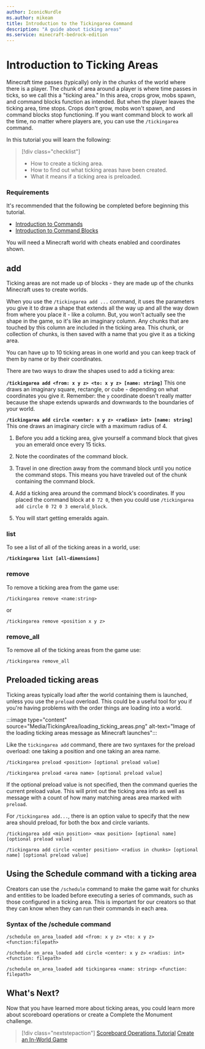 ```yaml
---
author: IconicNurdle
ms.author: mikeam
title: Introduction to the Tickingarea Command
description: "A guide about ticking areas"
ms.service: minecraft-bedrock-edition
---
```


# Introduction to Ticking Areas

Minecraft time passes (typically) only in the chunks of the world where there is a player. The chunk of area around a player is where time passes in ticks, so we call this a "ticking area." In this area, crops grow, mobs spawn, and command blocks function as intended. But when the player leaves the ticking area, time stops. Crops don't grow, mobs won't spawn, and command blocks stop functioning. If you want command block to work all the time, no matter where players are, you can use the `/tickingarea` command.

In this tutorial you will learn the following:

> [!div class="checklist"]
>
> - How to create a ticking area.
> - How to find out what ticking areas have been created.
> - What it means if a ticking area is preloaded.

### Requirements

It's recommended that the following be completed before beginning this tutorial.

- [Introduction to Commands](CommandsIntroduction.md)
- [Introduction to Command Blocks](CommandBlocks.md)

You will need a Minecraft world with cheats enabled and coordinates shown.

## add

Ticking areas are not made up of blocks - they are made up of the chunks Minecraft uses to create worlds. 

When you use the `/tickingarea add ...` command, it uses the parameters you give it to draw a shape that extends all the way up and all the way down from where you place it - like a column. But, you won't actually see the shape in the game, so it's like an imaginary column. Any chunks that are touched by this column are included in the ticking area. This chunk, or collection of chunks, is then saved with a name that you give it as a ticking area.

You can have up to 10 ticking areas in one world and you can keep track of them by name or by their coordinates.

There are two ways to draw the shapes used to add a ticking area:

**`/tickingarea add <from: x y z> <to: x y z> [name: string]`**
This one draws an imaginary square, rectangle, or cube - depending on what coordinates you give it. Remember: the `y` coordinate doesn't really matter because the shape extends upwards and downwards to the boundaries of your world.

**`/tickingarea add circle <center: x y z> <radius> int> [name: string]`**
This one draws an imaginary circle with a maximum radius of 4.

1. Before you add a ticking area, give yourself a command block that gives you an emerald once every 15 ticks.

1. Note the coordinates of the command block.

1. Travel in one direction away from the command block until you notice the command stops. This means you have traveled out of the chunk containing the command block.

1. Add a ticking area around the command block's coordinates. If you placed the command block at `0 72 0`, then you could use `/tickingarea add circle 0 72 0 3 emerald_block`.

1. You will start getting emeralds again.

### list

To see a list of all of the ticking areas in a world, use:

**`/tickingarea list [all-dimensions]`**

### remove

To remove a ticking area from the game use:

```
/tickingarea remove <name:string>
```

or

```
/tickingarea remove <position x y z>
```

### remove_all

To remove all of the ticking areas from the game use:

```
/tickingarea remove_all
```

## Preloaded ticking areas

Ticking areas typically load after the world containing them is launched, unless you use the `preload` overload. This could be a useful tool for you if you're having problems with the order things are loading into a world.

:::image type="content" source="Media/TickingArea/loading_ticking_areas.png" alt-text="Image of the loading ticking areas message as Minecraft launches":::

Like the `tickingarea add` command, there are two syntaxes for the preload overload: one taking a position and one taking an area name.

```
/tickingarea preload <position> [optional preload value] 

/tickingarea preload <area name> [optional preload value] 
```

If the optional preload value is not specified, then the command queries the current preload value. This will print out the ticking area info as well as message with a count of how many matching areas area marked with `preload`.

For `/tickingarea add...`, there is an option value to specify that the new area should preload, for both the box and circle variants.

```
/tickingarea add <min position> <max position> [optional name] [optional preload value] 

/tickingarea add circle <center position> <radius in chunks> [optional name] [optional preload value]
```

## Using the Schedule command with a ticking area

Creators can use the `/schedule` command to make the game wait for chunks and entities to be loaded before executing a series of commands, such as those configured in a ticking area. This is important for our creators so that they can know when they can run their commands in each area.

### Syntax of the /schedule command

```
/schedule on_area_loaded add <from: x y z> <to: x y z> <function:filepath> 

/schedule on_area_loaded add circle <center: x y z> <radius: int> <function: filepath> 

/schedule on_area_loaded add tickingarea <name: string> <function: filepath>
```

## What's Next?

Now that you have learned more about ticking areas, you could learn more about scoreboard operations or create a Complete the Monument challenge.

> [!div class="nextstepaction"]
> [Scoreboard Operations Tutorial](ScoreboardOperationsTutorial.md)
> [Create an In-World Game](CreateAnInWorldGame.md)

